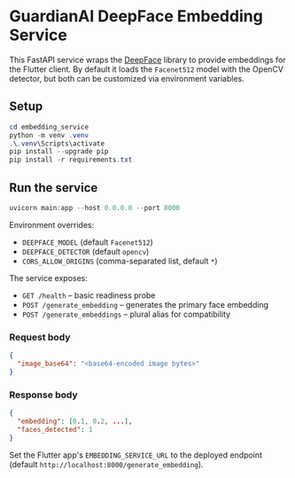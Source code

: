 # GuardianAI DeepFace Embedding Service

This FastAPI service wraps the [DeepFace](https://github.com/serengil/deepface) library to provide embeddings for the Flutter client. By default it loads the `Facenet512` model with the OpenCV detector, but both can be customized via environment variables.

## Setup

```powershell
cd embedding_service
python -m venv .venv
.\.venv\Scripts\activate
pip install --upgrade pip
pip install -r requirements.txt
```

## Run the service

```powershell
uvicorn main:app --host 0.0.0.0 --port 8000
```

Environment overrides:

- `DEEPFACE_MODEL` (default `Facenet512`)
- `DEEPFACE_DETECTOR` (default `opencv`)
- `CORS_ALLOW_ORIGINS` (comma-separated list, default `*`)

The service exposes:

- `GET /health` – basic readiness probe
- `POST /generate_embedding` – generates the primary face embedding
- `POST /generate_embeddings` – plural alias for compatibility

### Request body

```json
{
  "image_base64": "<base64-encoded image bytes>"
}
```

### Response body

```json
{
  "embedding": [0.1, 0.2, ...],
  "faces_detected": 1
}
```

Set the Flutter app's `EMBEDDING_SERVICE_URL` to the deployed endpoint (default `http://localhost:8000/generate_embedding`).
